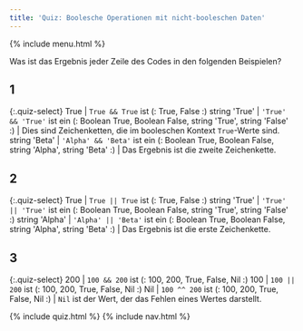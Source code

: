 ```yaml
---
title: 'Quiz: Boolesche Operationen mit nicht-booleschen Daten'
---
```


{% include menu.html %}

Was ist das Ergebnis jeder Zeile des Codes in den folgenden Beispielen?

## 1

{:.quiz-select}
True | `True && True` ist (: True, False :)
string &apos;True&apos; | `'True' && 'True'` ist ein (: Boolean True, Boolean False, string &apos;True&apos;, string &apos;False&apos; :) | Dies sind Zeichenketten, die im booleschen Kontext `True`-Werte sind.
string &apos;Beta&apos; | `'Alpha' && 'Beta'` ist ein (: Boolean True, Boolean False, string &apos;Alpha&apos;, string &apos;Beta&apos; :) | Das Ergebnis ist die zweite Zeichenkette.

## 2

{:.quiz-select}
True | `True || True` ist (: True, False :)
string &apos;True&apos; | `'True' || 'True'` ist ein (: Boolean True, Boolean False, string &apos;True&apos;, string &apos;False&apos; :)
string &apos;Alpha&apos; | `'Alpha' || 'Beta'` ist ein (: Boolean True, Boolean False, string &apos;Alpha&apos;, string &apos;Beta&apos; :) | Das Ergebnis ist die erste Zeichenkette.

## 3

{:.quiz-select}
200 | `100 && 200` ist (: 100, 200, True, False, Nil :)
100 | `100 || 200` ist (: 100, 200, True, False, Nil :)
Nil | `100 ^^ 200` ist (: 100, 200, True, False, Nil :) | `Nil` ist der Wert, der das Fehlen eines Wertes darstellt.

{% include quiz.html %}
{% include nav.html %}